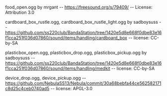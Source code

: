 food_open.ogg by mrgant -- https://freesound.org/s/79409/ -- License: Attribution 3.0

cardboard_box_rustle.ogg, cardboard_box_rustle_light.ogg by sadboysuss -- https://github.com/ss220club/BandaStation/tree/1420e5d8e668f0dbe83e16f1cca251f036d07860/sound/items/handling/cardboard_box -- license: CC-by-SA

plasticbox_open.ogg, plasticbox_drop.ogg, plasticbox_pickup.ogg by sadboysuss -- https://github.com/ss220club/BandaStation/tree/1420e5d8e668f0dbe83e16f1cca251f036d07860/sound/items/handling/medkit -- license: CC-by-SA

device_drop.ogg, device_pickup.ogg -- https://github.com/NebulaSS13/Nebula/commit/30a68bebfa44ce562582171c8d25c4ceb0740ad5 -- license: APGL-3.0
